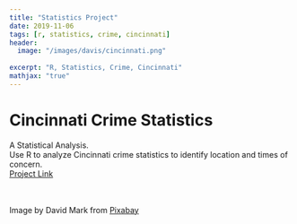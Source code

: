 ```yaml
---
title: "Statistics Project"
date: 2019-11-06
tags: [r, statistics, crime, cincinnati]
header:
  image: "/images/davis/cincinnati.png"
  
excerpt: "R, Statistics, Crime, Cincinnati"
mathjax: "true"
---
```


# Cincinnati Crime Statistics
A Statistical Analysis.
<br>
Use R to analyze Cincinnati crime statistics to identify location and times of concern.
<br>
<a href="https://github.com/amodavis/Cincinnati_Stats">Project Link</a>

<br>
<br>
Image by David Mark from <a href="https://pixabay.com/?utm_source=link-attribution&amp;utm_medium=referral&amp;utm_campaign=image&amp;utm_content=77725">Pixabay</a>
